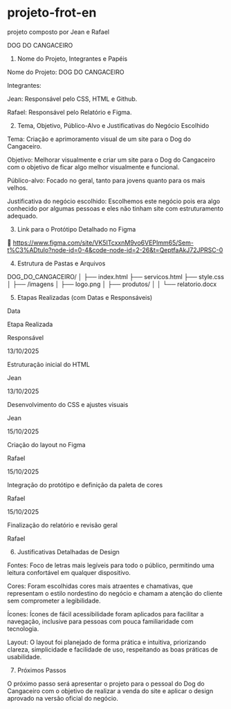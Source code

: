 # projeto-frot-en
projeto composto por Jean e Rafael

DOG DO CANGACEIRO 

 

1. Nome do Projeto, Integrantes e Papéis 

Nome do Projeto: DOG DO CANGACEIRO 

Integrantes: 

Jean: Responsável pelo CSS, HTML e Github. 

Rafael: Responsável pelo Relatório e Figma. 

 

2. Tema, Objetivo, Público-Alvo e Justificativas do Negócio Escolhido 

Tema: 
 Criação e aprimoramento visual de um site para o Dog do Cangaceiro. 

Objetivo: 
 Melhorar visualmente e criar um site para o Dog do Cangaceiro com o objetivo de ficar algo melhor visualmente e funcional. 

Público-alvo: 
 Focado no geral, tanto para jovens quanto para os mais velhos. 

Justificativa do negócio escolhido: 
 Escolhemos este negócio pois era algo conhecido por algumas pessoas e eles não tinham site com estruturamento adequado. 

 

3. Link para o Protótipo Detalhado no Figma 

📎 https://www.figma.com/site/VK5ITcxxnM9vo6VEPImm65/Sem-t%C3%ADtulo?node-id=0-4&code-node-id=2-26&t=QeptfaAkJ72JPRSC-0 

 

4. Estrutura de Pastas e Arquivos 

DOG_DO_CANGACEIRO/ 
│ 
├── index.html 
├── servicos.html 
├── style.css 
│ 
├── /imagens 
│   ├── logo.png 
│   ├── produtos/ 
│ 
│ 
└── relatorio.docx 

 

 

5. Etapas Realizadas (com Datas e Responsáveis) 

Data 

Etapa Realizada 

Responsável 

13/10/2025 

Estruturação inicial do HTML 

Jean 

13/10/2025 

Desenvolvimento do CSS e ajustes visuais 

Jean 

15/10/2025 

Criação do layout no Figma 

Rafael 

15/10/2025 

Integração do protótipo e definição da paleta de cores 

Rafael 

15/10/2025 

Finalização do relatório e revisão geral 

Rafael 

 

6. Justificativas Detalhadas de Design 

Fontes: 
 Foco de letras mais legíveis para todo o público, permitindo uma leitura confortável em qualquer dispositivo. 

Cores: 
 Foram escolhidas cores mais atraentes e chamativas, que representam o estilo nordestino do negócio e chamam a atenção do cliente sem comprometer a legibilidade. 

Ícones: 
 Ícones de fácil acessibilidade foram aplicados para facilitar a navegação, inclusive para pessoas com pouca familiaridade com tecnologia. 

Layout: 
 O layout foi planejado de forma prática e intuitiva, priorizando clareza, simplicidade e facilidade de uso, respeitando as boas práticas de usabilidade. 

 

7. Próximos Passos 

O próximo passo será apresentar o projeto para o pessoal do Dog do Cangaceiro com o objetivo de realizar a venda do site e aplicar o design aprovado na versão oficial do negócio. 

 
